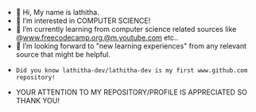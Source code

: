 - 👋 Hi, My name is lathitha.
- 👀 I’m interested in COMPUTER SCIENCE!
- 🌱 I’m currently learning from computer science related sources like @www.freecodecamp.org,@m.youtube.com etc..
- 💞️ I’m looking forward to "new learning experiences" from any relevant source that might be helpful.
-     Did you know lathitha-dev/lathitha-dev is my first www.github.com repository!
<!---
lathitha-dev/lathitha-dev is a ✨ special ✨ repository because its `README.md` (this file) appears on your GitHub profile.
You can click the Preview link to take a look at your changes.
--->
- YOUR ATTENTION TO MY REPOSITORY/PROFILE IS APPRECIATED SO THANK YOU!
